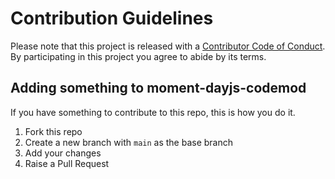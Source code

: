 # Contribution Guidelines

Please note that this project is released with a [Contributor Code of Conduct](CODE-OF-CONDUCT.md). By participating in this project you agree to abide by its terms.


## Adding something to moment-dayjs-codemod

If you have something to contribute to this repo, this is how you do it.

1. Fork this repo
2. Create a new branch with `main` as the base branch
3. Add your changes
4. Raise a Pull Request


